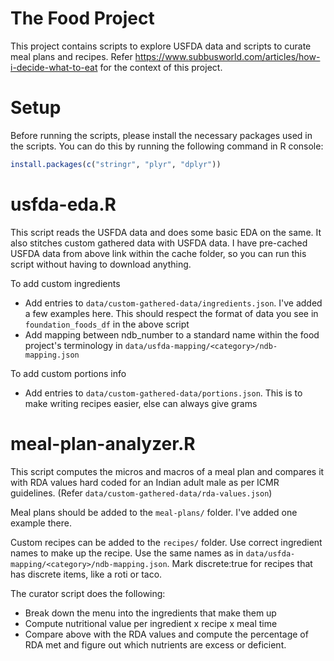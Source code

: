 # The Food Project

This project contains scripts to explore USFDA data and scripts to curate meal plans and recipes. Refer https://www.subbusworld.com/articles/how-i-decide-what-to-eat for the context of this project.

# Setup

Before running the scripts, please install the necessary packages used in the scripts. You can do this by running the following command in R console:

```R
install.packages(c("stringr", "plyr", "dplyr"))
```

# usfda-eda.R

This script reads the USFDA data and does some basic EDA on the same. It also stitches custom gathered data with USFDA data. I have pre-cached USFDA data from above link within the cache folder, so you can run this script without having to download anything.

To add custom ingredients

- Add entries to `data/custom-gathered-data/ingredients.json`. I've added a few examples here. This should respect the format of data you see in `foundation_foods_df` in the above script
- Add mapping between ndb_number to a standard name within the food project's terminology in `data/usfda-mapping/<category>/ndb-mapping.json`

To add custom portions info

- Add entries to `data/custom-gathered-data/portions.json`. This is to make writing recipes easier, else can always give grams

# meal-plan-analyzer.R

This script computes the micros and macros of a meal plan and compares it with RDA values hard coded for an Indian adult male as per ICMR guidelines. (Refer `data/custom-gathered-data/rda-values.json`)

Meal plans should be added to the `meal-plans/` folder. I've added one example there.

Custom recipes can be added to the `recipes/` folder. Use correct ingredient names to make up the recipe. Use the same names as in `data/usfda-mapping/<category>/ndb-mapping.json`. Mark discrete:true for recipes that has discrete items, like a roti or taco.

The curator script does the following:

- Break down the menu into the ingredients that make them up
- Compute nutritional value per ingredient x recipe x meal time
- Compare above with the RDA values and compute the percentage of RDA met and figure out which nutrients are excess or deficient.
